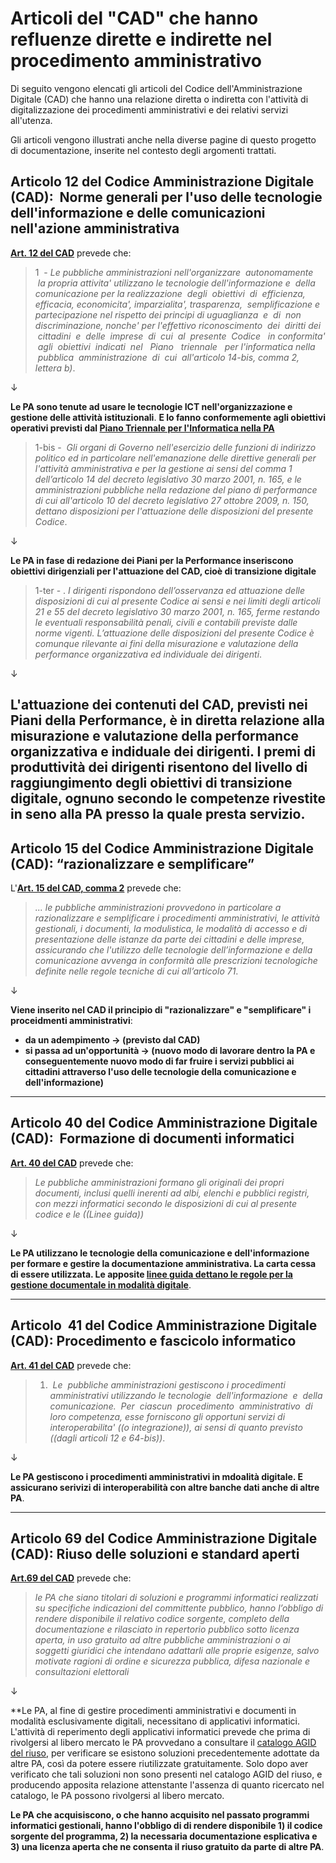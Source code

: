 # Articoli del "CAD" che hanno refluenze dirette e indirette nel procedimento amministrativo
Di seguito vengono elencati gli articoli del Codice dell'Amministrazione Digitale (CAD) che hanno una relazione diretta o indiretta con l'attività di digitalizzazione dei procedimenti amministrativi e dei relativi servizi all'utenza.

Gli articoli vengono illustrati anche nella diverse pagine di questo progetto di documentazione, inserite nel contesto degli argomenti trattati.


## Articolo 12 del Codice Amministrazione Digitale (CAD):  Norme generali per l'uso delle tecnologie dell'informazione e delle comunicazioni nell'azione amministrativa

[**Art. 12 del CAD**](https://docs.italia.it/italia/piano-triennale-ict/codice-amministrazione-digitale-docs/it/v2021-07-30/_rst/capo_I-sezione_III-articolo_12.html) prevede che:
> 1  - *Le pubbliche amministrazioni nell'organizzare  autonomamente  la propria attivita' utilizzano le tecnologie dell'informazione e  della comunicazione per la realizzazione  degli  obiettivi  di  efficienza, efficacia, economicita', imparzialita', trasparenza,  semplificazione e partecipazione nel rispetto dei principi di uguaglianza  e  di  non discriminazione, nonche' per l'effettivo riconoscimento  dei  diritti dei  cittadini  e  delle  imprese  di  cui  al  presente  Codice   in conformita'  agli  obiettivi  indicati  nel   Piano   triennale   per l'informatica nella  pubblica  amministrazione  di  cui  all'articolo 14-bis, comma 2, lettera b)*.

↓

**Le PA sono tenute ad usare le tecnologie ICT nell'organizzazione e gestione delle attività istituzionali**. **E lo fanno conformemente agli obiettivi operativi previsti dal [Piano Triennale per l'Informatica nella PA](https://docs.italia.it/italia/piano-triennale-ict/pianotriennale-ict-doc/it/2020-2022/index.html)**

> 1-bis -  *Gli organi di Governo nell'esercizio delle funzioni di indirizzo politico ed in particolare nell'emanazione delle direttive generali per l'attività amministrativa e per la gestione ai sensi del comma 1 dell’articolo 14 del decreto legislativo 30 marzo 2001, n. 165, e le amministrazioni pubbliche nella redazione del piano di performance di cui all'articolo 10 del decreto legislativo 27 ottobre 2009, n. 150, dettano disposizioni per l'attuazione delle disposizioni del presente Codice*.

↓

**Le PA in fase di redazione dei Piani per la Performance inseriscono obiettivi dirigenziali per l'attuazione del CAD, cioè di transizione digitale**

> 1-ter - . *I dirigenti rispondono dell’osservanza ed attuazione delle disposizioni di cui al presente Codice ai sensi e nei limiti degli articoli 21 e 55 del decreto legislativo 30 marzo 2001, n. 165, ferme restando le eventuali responsabilità penali, civili e contabili previste dalle norme vigenti. L’attuazione delle disposizioni del presente Codice è comunque rilevante ai fini della misurazione e valutazione della performance organizzativa ed individuale dei dirigenti*.

↓

**L'attuazione dei contenuti del CAD, previsti nei Piani della Performance, è in diretta relazione alla misurazione e valutazione della performance organizzativa e indiduale dei dirigenti. I premi di produttività dei dirigenti risentono del livello di raggiungimento degli obiettivi di transizione digitale, ognuno secondo le competenze rivestite in seno alla PA presso la quale presta servizio**.
---


## Articolo 15 del Codice Amministrazione Digitale (CAD): “razionalizzare e semplificare”

L'[**Art. 15 del CAD, comma 2**](https://docs.italia.it/italia/piano-triennale-ict/codice-amministrazione-digitale-docs/it/v2021-07-30/_rst/capo_I-sezione_III-articolo_15.html) prevede che:
> *... le pubbliche amministrazioni provvedono in particolare a razionalizzare e semplificare i procedimenti amministrativi, le attività gestionali, i documenti, la modulistica, le modalità di accesso e di presentazione delle istanze da parte dei cittadini e delle imprese, assicurando che l'utilizzo delle tecnologie dell’informazione e della comunicazione avvenga in conformità alle prescrizioni tecnologiche definite nelle regole tecniche di cui all’articolo 71*.

↓

**Viene inserito nel CAD il principio di "razionalizzare" e "semplificare" i proceidmenti amministrativi**:

- **da un adempimento → (previsto dal CAD)**
- **si passa ad un'opportunità → (nuovo modo di lavorare dentro la PA e conseguentemente nuovo modo di far fruire i servizi pubblici ai cittadini attraverso l'uso delle tecnologie della comunicazione e dell'informazione)**


---


## Articolo 40 del Codice Amministrazione Digitale (CAD):  Formazione di documenti informatici

[**Art. 40 del CAD**](https://docs.italia.it/italia/piano-triennale-ict/codice-amministrazione-digitale-docs/it/v2021-07-30/_rst/capo_III-sezione_I-articolo_40.html) prevede che:
> *Le pubbliche amministrazioni formano gli originali dei propri documenti, inclusi quelli inerenti ad albi, elenchi e pubblici registri, con mezzi informatici secondo le disposizioni di cui al presente codice e le ((Linee guida))*

↓

**Le PA utilizzano le tecnologie della comunicazione e dell'informazione per formare e gestire la documentazione amministrativa. La carta cessa di essere utilizzata. Le apposite [linee guida dettano le regole per la gestione documentale in modalità digitale](https://docs.italia.it/AgID/documenti-in-consultazione/lg-documenti-informatici-docs/it/bozza/index.html)**.

---


## Articolo  41 del Codice Amministrazione Digitale (CAD): Procedimento e fascicolo informatico

[**Art. 41 del CAD**](https://docs.italia.it/italia/piano-triennale-ict/codice-amministrazione-digitale-docs/it/v2021-07-30/_rst/capo_III-sezione_II-articolo_41.html) prevede che:
> 1.  *Le  pubbliche amministrazioni gestiscono i procedimenti amministrativi utilizzando le tecnologie  dell'informazione  e  della comunicazione.  Per  ciascun  procedimento  amministrativo  di   loro competenza, esse forniscono gli opportuni servizi di interoperabilita' ((o integrazione)), ai sensi di quanto previsto ((dagli articoli 12 e 64-bis))*.

↓

**Le PA gestiscono i procedimenti amministrativi in mdoalità digitale. E assicurano serivizi di interoperabilità con altre banche dati anche di altre PA**.

---


## Articolo 69 del Codice Amministrazione Digitale (CAD): Riuso delle soluzioni e standard aperti

[**Art.69 del CAD**](https://docs.italia.it/italia/piano-triennale-ict/codice-amministrazione-digitale-docs/it/v2021-07-30/_rst/capo_VI-articolo_69.html) prevede che:
> *le PA che siano titolari di soluzioni e programmi informatici realizzati su specifiche indicazioni del committente pubblico, hanno l’obbligo di rendere disponibile il relativo codice sorgente, completo della documentazione e rilasciato in repertorio pubblico sotto licenza aperta, in uso gratuito ad altre pubbliche amministrazioni o ai soggetti giuridici che intendano adattarli alle proprie esigenze, salvo motivate ragioni di ordine e sicurezza pubblica, difesa nazionale e consultazioni elettorali*

↓

**Le PA, al fine di gestire procedimenti amministrativi e documenti in modalità esclusivamente digitali, necessitano di applicativi informatici. L'attività di reperimento degli applicativi informatici prevede che prima di rivolgersi al libero mercato le PA provvedano a consultare il [catalogo AGID del riuso](https://developers.italia.it/it/software), per verificare se esistono soluzioni precedentemente adottate da altre PA, così da potere essere riutilizzate gratuitamente. Solo dopo aver verificato che tali soluzioni non sono presenti nel catalogo AGID del riuso, e producendo apposita relazione attenstante l'assenza di quanto ricercato nel catalogo, le PA possono rivolgersi al libero mercato.

**Le PA che acquisiscono, o che hanno acquisito nel passato programmi informatici gestionali, hanno l'obbligo di di rendere disponibile 1) il codice sorgente del programma, 2) la necessaria documentazione esplicativa e 3) una licenza aperta che ne consenta il riuso gratuito da parte di altre PA**.
